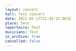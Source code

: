 ```yaml
---
layout: concert
hall: Test concert
date: 2022-02-17T22:45:22.863Z
place: Test
repertoire: Test
musicians: Test
in_archive: true
cancelled: false
---
```

